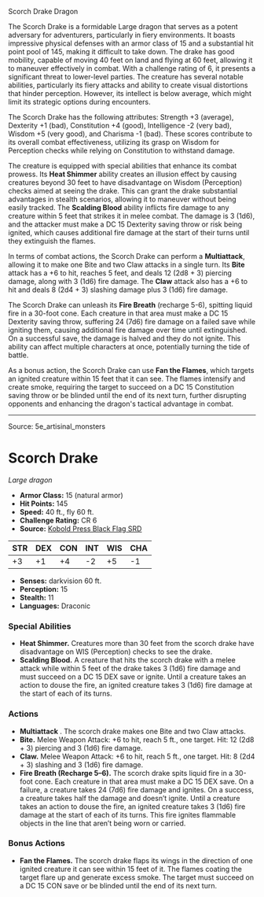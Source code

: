 <MonsterName/>Scorch Drake</MonsterName>
<CreatureType/>Dragon</CreatureType>

<summary>The Scorch Drake is a formidable Large dragon that serves as a potent adversary for adventurers, particularly in fiery environments. It boasts impressive physical defenses with an armor class of 15 and a substantial hit point pool of 145, making it difficult to take down. The drake has good mobility, capable of moving 40 feet on land and flying at 60 feet, allowing it to maneuver effectively in combat. With a challenge rating of 6, it presents a significant threat to lower-level parties. The creature has several notable abilities, particularly its fiery attacks and ability to create visual distortions that hinder perception. However, its intellect is below average, which might limit its strategic options during encounters.</summary>

<detail>

The Scorch Drake has the following attributes: Strength +3 (average), Dexterity +1 (bad), Constitution +4 (good), Intelligence -2 (very bad), Wisdom +5 (very good), and Charisma -1 (bad). These scores contribute to its overall combat effectiveness, utilizing its grasp on Wisdom for Perception checks while relying on Constitution to withstand damage.

The creature is equipped with special abilities that enhance its combat prowess. Its **Heat Shimmer** ability creates an illusion effect by causing creatures beyond 30 feet to have disadvantage on Wisdom (Perception) checks aimed at seeing the drake. This can grant the drake substantial advantages in stealth scenarios, allowing it to maneuver without being easily tracked. The **Scalding Blood** ability inflicts fire damage to any creature within 5 feet that strikes it in melee combat. The damage is 3 (1d6), and the attacker must make a DC 15 Dexterity saving throw or risk being ignited, which causes additional fire damage at the start of their turns until they extinguish the flames.

In terms of combat actions, the Scorch Drake can perform a **Multiattack**, allowing it to make one Bite and two Claw attacks in a single turn. Its **Bite** attack has a +6 to hit, reaches 5 feet, and deals 12 (2d8 + 3) piercing damage, along with 3 (1d6) fire damage. The **Claw** attack also has a +6 to hit and deals 8 (2d4 + 3) slashing damage plus 3 (1d6) fire damage. 

The Scorch Drake can unleash its **Fire Breath** (recharge 5-6), spitting liquid fire in a 30-foot cone. Each creature in that area must make a DC 15 Dexterity saving throw, suffering 24 (7d6) fire damage on a failed save while igniting them, causing additional fire damage over time until extinguished. On a successful save, the damage is halved and they do not ignite. This ability can affect multiple characters at once, potentially turning the tide of battle.

As a bonus action, the Scorch Drake can use **Fan the Flames**, which targets an ignited creature within 15 feet that it can see. The flames intensify and create smoke, requiring the target to succeed on a DC 15 Constitution saving throw or be blinded until the end of its next turn, further disrupting opponents and enhancing the dragon's tactical advantage in combat.</detail>



---

Source: 5e_artisinal_monsters

# Scorch Drake

*Large dragon*

- **Armor Class:** 15 (natural armor)
- **Hit Points:** 145
- **Speed:** 40 ft., fly 60 ft.
- **Challenge Rating:** CR 6
- **Source:** [Kobold Press Black Flag SRD](https://koboldpress.com/black-flag-roleplaying/)

| STR | DEX | CON | INT | WIS | CHA |
| --- | --- | --- | --- | --- | --- |
| +3 | +1 | +4 | -2 | +5 | -1 |

- **Senses:** darkvision 60 ft.
- **Perception:** 15
- **Stealth:** 11
- **Languages:** Draconic

### Special Abilities

- **Heat Shimmer.** Creatures more than 30 feet from the scorch drake have disadvantage on WIS (Perception) checks to see the drake.
- **Scalding Blood.** A creature that hits the scorch drake with a melee attack while within 5 feet of the drake takes 3 (1d6) fire damage and must succeed on a DC 15 DEX save or ignite. Until a creature takes an action to douse the fire, an ignited creature takes 3 (1d6) fire damage at the start of each of its turns.

### Actions

- **Multiattack** . The scorch drake makes one Bite and two Claw attacks.
- **Bite.** Melee Weapon Attack: +6 to hit, reach 5 ft., one target. Hit: 12 (2d8 + 3) piercing and 3 (1d6) fire damage.
- **Claw.** Melee Weapon Attack: +6 to hit, reach 5 ft., one target. Hit: 8 (2d4 + 3) slashing and 3 (1d6) fire damage.
- **Fire Breath (Recharge 5–6).** The scorch drake spits liquid fire in a 30-foot cone. Each creature in that area must make a DC 15 DEX save. On a failure, a creature takes 24 (7d6) fire damage and ignites. On a success, a creature takes half the damage and doesn’t ignite. Until a creature takes an action to douse the fire, an ignited creature takes 3 (1d6) fire damage at the start of each of its turns. This fire ignites flammable objects in the line that aren’t being worn or carried.

### Bonus Actions

- **Fan the Flames.** The scorch drake flaps its wings in the direction of one ignited creature it can see within 15 feet of it. The flames coating the target flare up and generate excess smoke. The target must succeed on a DC 15 CON save or be blinded until the end of its next turn.



